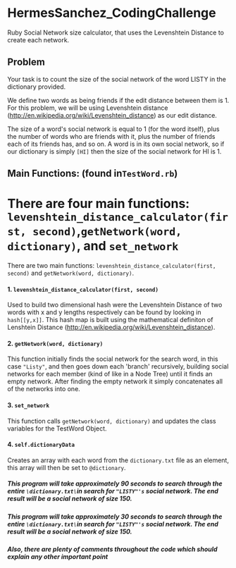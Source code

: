 # HermesSanchez_CodingChallenge
Ruby Social Network size calculator, that uses the Levenshtein Distance to create each network. 

Problem
-------
Your task is to count the size of the social network of the word LISTY in the dictionary provided.

We define two words as being friends if the edit distance between them is 1. For this problem, we will
be using Levenshtein distance (http://en.wikipedia.org/wiki/Levenshtein_distance) as our edit distance.

The size of a word's social network is equal to 1 (for the word itself), plus the number of words who
are friends with it, plus the number of friends each of its friends has, and so on. A word is in its own
social network, so if our dictionary is simply `[HI]` then the size of the social network for HI is 1.

## Main Functions: (found in`TestWord.rb`)
There are four main functions: `levenshtein_distance_calculator(first, second)`,`getNetwork(word, dictionary)`, and `set_network`
=======

There are two main functions: `levenshtein_distance_calculator(first, second)` and `getNetwork(word, dictionary)`. 
#### 1. `levenshtein_distance_calculator(first, second)`
 Used to build two dimensional hash were the Levenshtein Distance of two words with x and y lengths respectively can be found by looking in `hash[[y,x]]`. This hash map is built using the mathematical definiton of Lenshtein Distance (http://en.wikipedia.org/wiki/Levenshtein_distance). 
#### 2. `getNetwork(word, dictionary)`
This function initially finds the social network for the search word, in this case `"Listy"`, and then goes down each 'branch' recursively, building social networks for each member (kind of like in a Node Tree) until it finds an empty network. After finding the empty network it simply concatenates all of the networks into one. 
#### 3. `set_network`
This function calls `getNetwork(word, dictionary)` and updates the class variables for the TestWord Object. 
#### 4. `self.dictionaryData`
Creates an array with each word from the `dictionary.txt` file as an element, this array will then be set to `@dictionary`. 

##### This program will take approximately 90 seconds to search through the entire `\dictionary.txt\`in search for `"LISTY"'s` social network. The end result will be a social network of size 150.
##### This program will take approximately 30 seconds to search through the entire `\dictionary.txt\`in search for `"LISTY"'s` social network. The end result will be a social network of size 150. 
##### Also, there are plenty of comments throughout the code which should explain any other important point
